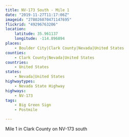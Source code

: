 ```yaml
---
title: NV-173 South - Mile 1
date: "2019-11-27T11:17:06Z"
imageid: "278026070471147695"
flickrid: "49296763206"
location:
    latitude: 35.961137
    longitude: -114.896894
places:
    - Boulder City|Clark County|Nevada|United States
counties:
    - Clark County|Nevada|United States
countries:
    - United States
states:
    - Nevada|United States
highwaytypes:
    - Nevada State Highway
highways:
    - NV-173
tags:
    - Big Green Sign
    - Postmile

---
```

Mile 1 in Clark County on NV-173 south